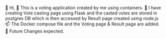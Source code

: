 👋 Hi, 
🌱 This is a voting application created by me using containers.
💞️ I have creating Vote casting page using Flask and the casted votes are stored in postgres DB which is then accessed by Result page created using node.js
📫 The Docker compose file and the Voting page & Result page are added.
👀 Future Changes expected.
